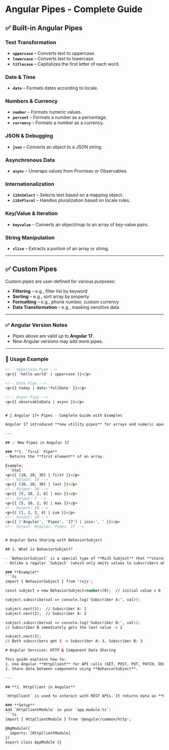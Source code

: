 # Angular Pipes - Complete Guide

## ✅ Built-in Angular Pipes

### **Text Transformation**
- **`uppercase`** – Converts text to uppercase.
- **`lowercase`** – Converts text to lowercase.
- **`titlecase`** – Capitalizes the first letter of each word.

### **Date & Time**
- **`date`** – Formats dates according to locale.

### **Numbers & Currency**
- **`number`** – Formats numeric values.
- **`percent`** – Formats a number as a percentage.
- **`currency`** – Formats a number as a currency.

### **JSON & Debugging**
- **`json`** – Converts an object to a JSON string.

### **Asynchronous Data**
- **`async`** – Unwraps values from Promises or Observables.

### **Internationalization**
- **`i18nSelect`** – Selects text based on a mapping object.
- **`i18nPlural`** – Handles pluralization based on locale rules.

### **Key/Value & Iteration**
- **`keyvalue`** – Converts an object/map to an array of key-value pairs.

### **String Manipulation**
- **`slice`** – Extracts a portion of an array or string.

---

## ✅ Custom Pipes
Custom pipes are user-defined for various purposes:
- **Filtering** – e.g., filter list by keyword
- **Sorting** – e.g., sort array by property
- **Formatting** – e.g., phone number, custom currency
- **Data Transformation** – e.g., masking sensitive data

---

### ✅ Angular Version Notes
- Pipes above are valid up to **Angular 17**.
- New Angular versions may add more pipes.

---

### 📌 Usage Example
```html
<!-- Uppercase Pipe -->
<p>{{ 'hello world' | uppercase }}</p>

<!-- Date Pipe -->
<p>{{ today | date:'fullDate' }}</p>

<!-- Async Pipe -->
<p>{{ observableData | async }}</p>


# 🌟 Angular 17+ Pipes - Complete Guide with Examples

Angular 17 introduced **new utility pipes** for arrays and numeric operations, making templates more powerful without writing custom logic in the component.

---

## ✅ New Pipes in Angular 17

### **1. `first` Pipe**
- Returns the **first element** of an array.

Example:
```html
<p>{{ [10, 20, 30] | first }}</p>
<!-- Output: 10 -->
<p>{{ [10, 20, 30] | last }}</p>
<!-- Output: 30 -->
<p>{{ [5, 10, 2, 8] | min }}</p>
<!-- Output: 2 -->
<p>{{ [5, 10, 2, 8] | max }}</p>
<!-- Output: 10 -->
<p>{{ [1, 2, 3, 4] | sum }}</p>
<!-- Output: 10 -->
<p>{{ ['Angular', 'Pipes', '17'] | join:', ' }}</p>
<!-- Output: Angular, Pipes, 17 -->


# Angular Data Sharing with BehaviorSubject

## 1. What is BehaviorSubject?

- `BehaviorSubject` is a special type of **RxJS Subject** that **stores the latest emitted value** and sends it to new subscribers immediately.
- Unlike a regular `Subject` (which only emits values to subscribers who are already listening), a `BehaviorSubject` **remembers the last emitted value** and instantly provides it to any new subscriber.

### **Example**
```ts
import { BehaviorSubject } from 'rxjs';

const subject = new BehaviorSubject<number>(0);  // initial value = 0

subject.subscribe(val => console.log('Subscriber A:', val));

subject.next(1);  // Subscriber A: 1
subject.next(2);  // Subscriber A: 2

subject.subscribe(val => console.log('Subscriber B:', val)); 
// Subscriber B immediately gets the last value -> 2

subject.next(3); 
// Both subscribers get 3 -> Subscriber A: 3, Subscriber B: 3

# Angular Services: HTTP & Component Data Sharing

This guide explains how to:
1. Use Angular **HttpClient** for API calls (GET, POST, PUT, PATCH, DELETE).
2. Share data between components using **BehaviorSubject**.

---

## **1. HttpClient in Angular**

`HttpClient` is used to interact with REST APIs. It returns data as **Observables**, which can be subscribed to in components.

### **Setup**
Add `HttpClientModule` in your `app.module.ts`:
```ts
import { HttpClientModule } from '@angular/common/http';

@NgModule({
  imports: [HttpClientModule]
})
export class AppModule {}
